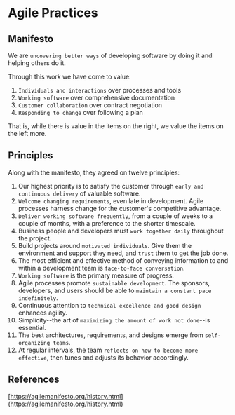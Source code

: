 # Agile Practices

## Manifesto

We are `uncovering better ways` of developing software by doing it and helping others do it.

Through this work we have come to value:

1. `Individuals and interactions` over processes and tools
2. `Working software` over comprehensive documentation
3. `Customer collaboration` over contract negotiation
4. `Responding to change` over following a plan

That is, while there is value in the items on the right, we value the items on the left more.

## Principles

Along with the manifesto, they agreed on twelve principles:

1. Our highest priority is to satisfy the customer through `early and continuous delivery` of valuable software.
2. `Welcome changing requirements`, even late in development. Agile processes harness change for the customer's competitive advantage.
3. `Deliver working software frequently`, from a couple of weeks to a couple of months, with a preference to the shorter timescale.
4. Business people and developers must `work together daily` throughout the project.
5. Build projects around `motivated individuals`. Give them the environment and support they need, and `trust` them to get the job done.
6. The most efficient and effective method of conveying information to and within a development team is `face-to-face conversation`.
7. `Working software` is the primary measure of progress.
8. Agile processes promote `sustainable development`. The sponsors, developers, and users should be able to `maintain a constant pace indefinitely`.
9. Continuous attention to `technical excellence and good design` enhances agility.
10. Simplicity--the art of `maximizing the amount of work not done`--is essential.
11. The best architectures, requirements, and designs emerge from `self-organizing teams`.
12. At regular intervals, the team `reflects on how to become more effective`, then tunes and adjusts its behavior accordingly.


## References

[https://agilemanifesto.org/history.html](https://agilemanifesto.org/history.html)
